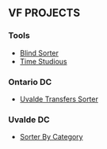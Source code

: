 ## VF PROJECTS

### Tools
- [Blind Sorter](../vf/general/blind-sorter/index.html)
- [Time Studious](../vf/general/time-studious/index.html)

### Ontario DC
- [Uvalde Transfers Sorter](../vf/ontario/uv-sorter/index.html)

### Uvalde DC
- [Sorter By Category](../vf/uvalde/sorter/index.html)


